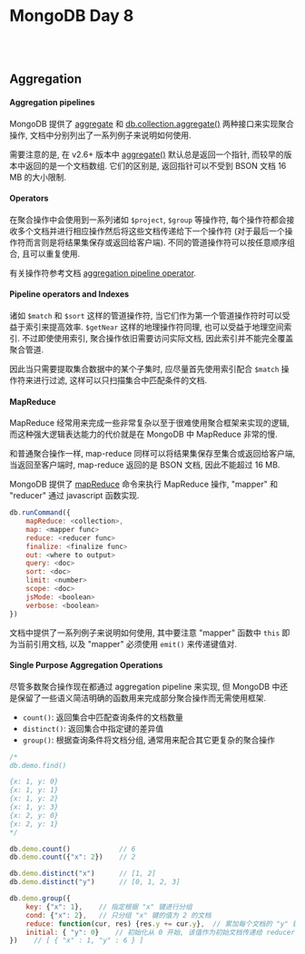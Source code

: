 # MongoDB Day 8

<br>
<br>

[agg-fun]:http://docs.mongodb.org/manual/reference/method/db.collection.aggregate/#db.collection.aggregate
[agg-cmd]:http://docs.mongodb.org/manual/reference/command/aggregate/#dbcmd.aggregate
[agg-op]:http://docs.mongodb.org/manual/reference/operator/aggregation/#aggregation-pipeline-operator-reference
[cmd-mr]:http://docs.mongodb.org/manual/reference/command/mapReduce/#dbcmd.mapReduce
## Aggregation

#### Aggregation pipelines

MongoDB 提供了 [aggregate][agg-cmd] 和 [db.collection.aggregate()][agg-fun]
两种接口来实现聚合操作, 文档中分别列出了一系列例子来说明如何使用.

需要注意的是, 在 v2.6+ 版本中 [aggregate()][agg-fun] 默认总是返回一个指针,
而较早的版本中返回的是一个文档数组.
它们的区别是, 返回指针可以不受到 BSON 文档 16 MB 的大小限制.

#### Operators

在聚合操作中会使用到一系列诸如 `$project`, `$group` 等操作符,
每个操作符都会接收多个文档并进行相应操作然后将这些文档传递给下一个操作符
(对于最后一个操作符而言则是将结果集保存或返回给客户端).
不同的管道操作符可以按任意顺序组合, 且可以重复使用.

有关操作符参考文档 [aggregation pipeline operator][agg-op].

#### Pipeline operators and Indexes

诸如 `$match` 和 `$sort` 这样的管道操作符,
当它们作为第一个管道操作符时可以受益于索引来提高效率.
`$getNear` 这样的地理操作符同理, 也可以受益于地理空间索引.
不过即使使用索引, 聚合操作依旧需要访问实际文档, 因此索引并不能完全覆盖聚合管道.

因此当只需要提取集合数据中的某个子集时,
应尽量首先使用索引配合 `$match` 操作符来进行过滤,
这样可以只扫描集合中匹配条件的文档.

#### MapReduce

MapReduce 经常用来完成一些非常复杂以至于很难使用聚合框架来实现的逻辑,
而这种强大逻辑表达能力的代价就是在 MongoDB 中 MapReduce 非常的慢.

和普通聚合操作一样, map-reduce 同样可以将结果集保存至集合或返回给客户端,
当返回至客户端时, map-reduce 返回的是 BSON 文档, 因此不能超过 16 MB.

MongoDB 提供了 [mapReduce][cmd-mr] 命令来执行 MapReduce 操作,
"mapper" 和 "reducer" 通过 javascript 函数实现.

```js
db.runCommand({
    mapReduce: <collection>,
    map: <mapper func>
    reduce: <reducer func>
    finalize: <finalize func>
    out: <where to output>
    query: <doc>
    sort: <doc>
    limit: <number>
    scope: <doc>
    jsMode: <boolean>
    verbose: <boolean>
})
```

文档中提供了一系列例子来说明如何使用,
其中要注意 "mapper" 函数中 `this` 即为当前引用文档,
以及 "mapper" 必须使用 `emit()` 来传递键值对.

#### Single Purpose Aggregation Operations

尽管多数聚合操作现在都通过 aggregation pipeline 来实现,
但 MongoDB 中还是保留了一些语义简洁明确的函数用来完成部分聚合操作而无需使用框架.

- `count()`: 返回集合中匹配查询条件的文档数量
- `distinct()`: 返回集合中指定键的差异值
- `group()`: 根据查询条件将文档分组, 通常用来配合其它更复杂的聚合操作

```js
/*
db.demo.find()

{x: 1, y: 0}
{x: 1, y: 1}
{x: 1, y: 2}
{x: 1, y: 3}
{x: 2, y: 0}
{x: 2, y: 1}
*/

db.demo.count()            // 6
db.demo.count({"x": 2})    // 2

db.demo.distinct("x")      // [1, 2]
db.demo.distinct("y")      // [0, 1, 2, 3]

db.demo.group({
    key: {"x": 1},    // 指定根据 "x" 键进行分组
    cond: {"x": 2},   // 只分组 "x" 键的值为 2 的文档
    reduce: function(cur, res) {res.y += cur.y},  // 累加每个文档的 "y" 键的值
    initial: { "y": 0}    // 初始化从 0 开始, 该值作为初始文档传递给 reducer
})    // [ { "x" : 1, "y" : 6 } ]
```
